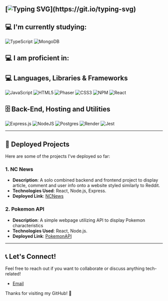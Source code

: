 [![Typing SVG](https://readme-typing-svg.demolab.com/?lines=Hello+I'm+Peter;Find+Out+About+Me+Below!)](https://git.io/typing-svg)
---

## 💻 I'm currently studying:

![TypeScript](https://img.shields.io/badge/typescript-%23323330.svg?style=for-the-badge&logo=typescript&logoColor=%23F7DF1E)
![MongoDB](https://img.shields.io/badge/MongoDB-%23404d59.svg?style=for-the-badge&logo=mongoDB&logoColor=%2361DAFB)

## 💻 I am proficient in:

## 💻 **Languages, Libraries & Frameworks**
![JavaScript](https://img.shields.io/badge/javascript-%23323330.svg?style=for-the-badge&logo=javascript&logoColor=%23F7DF1E)
![HTML5](https://img.shields.io/badge/html5-%23E34F26.svg?style=for-the-badge&logo=html5&logoColor=white)
![Phaser](https://img.shields.io/badge/Phaser-%23E34F26.svg?style=for-the-badge&logo=phaser&logoColor=white)
![CSS3](https://img.shields.io/badge/css3-%231572B6.svg?style=for-the-badge&logo=css3&logoColor=white)
![NPM](https://img.shields.io/badge/NPM-%23CB3837.svg?style=for-the-badge&logo=npm&logoColor=white)
![React](https://img.shields.io/badge/react-%2320232a.svg?style=for-the-badge&logo=react&logoColor=%2361DAFB)

## 🗄️ **Back-End, Hosting and Utilities**

![Express.js](https://img.shields.io/badge/express.js-%23404d59.svg?style=for-the-badge&logo=express&logoColor=%2361DAFB)
![NodeJS](https://img.shields.io/badge/node.js-6DA55F?style=for-the-badge&logo=node.js&logoColor=white)
![Postgres](https://img.shields.io/badge/postgres-%23316192.svg?style=for-the-badge&logo=postgresql&logoColor=white)
![Render](https://img.shields.io/badge/Render-%46E3B7.svg?style=for-the-badge&logo=render&logoColor=white)
![Jest](https://img.shields.io/badge/-jest-%23C21325?style=for-the-badge&logo=jest&logoColor=white)

---

## 🚀 Deployed Projects

Here are some of the projects I've deployed so far:

### 1. **NC News**
- **Description**: A solo combined backend and frontend project to display article, comment and user info onto a website styled similarly to Reddit.
- **Technologies Used**: React, Node.js, Express.
- **Deployed Link**: [NCNews](https://pza-ncnews.netlify.app/)

### 2. **Pokemon API**
- **Description**: A simple webpage utilizing API to display Pokemon characteristics 
- **Technologies Used**: React, Node.js.
- **Deployed Link**: [PokemonAPI](https://pza-pokemonapi.netlify.app/)

---

## 📞 Let's Connect!

Feel free to reach out if you want to collaborate or discuss anything tech-related!

- [Email](mailto:peterzaustin@icloud.com)

Thanks for visiting my GitHub! 🚀



